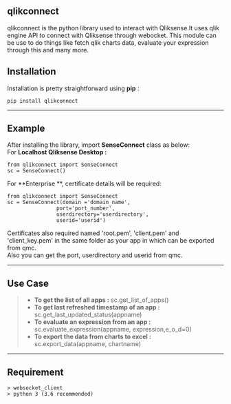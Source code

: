 qlikconnect
-------------
qlikconnect is the python library used to interact with Qliksense.It uses qlik engine API to connect with Qliksense through webocket. This module can be use to do things like fetch qlik charts data, evaluate your expression through this and many more.

Installation
-------------

Installation is pretty straightforward using **pip** :
```
pip install qlikconnect
```
----------
Example
-------------
After installing the library, import **SenseConnect** class as below:<br>
For **Localhost Qliksense Desktop :**
```
from qlikconnect import SenseConnect
sc = SenseConnect()
```
For **Enterprise **, certificate details will be required:
```
from qlikconnect import SenseConnect
sc = SenseConnect(domain ='domain_name',
				port='port_number',
				userdirectory='userdirectory',
				userid='userid') 
```
Certificates also required named 'root.pem', 'client.pem' and 'client_key.pem' in the same folder as your app in which can be exported from qmc.<br>
Also you can get the port, userdirectory and userid from qmc.

----------
Use Case
-------------
> - **To get the list of all apps :**
> sc.get_list_of_apps()
> - **To get last refreshed timestamp of an app :**
> sc.get_last_updated_status(appname)
> - **To evaluate an expression from an app :**
> sc.evaluate_expression(appname, expression,e_o_d=0)
> - **To export the data from charts to excel :**
> sc.export_data(appname, chartname)

----------
Requirement
-------------
```
> websocket_client
> python 3 (3.6 recommended)
```
